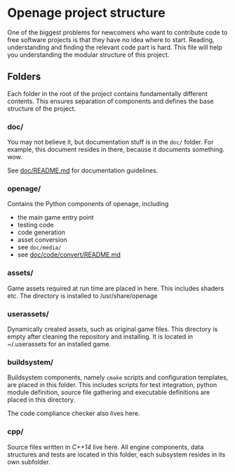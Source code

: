 # Openage project structure #

One of the biggest problems for newcomers who want to contribute code to free
software projects is that they have no idea where to start. Reading,
understanding and finding the relevant code part is hard. This file will help
you understanding the modular structure of this project.


## Folders ##

Each folder in the root of the project contains fundamentally different
contents. This ensures separation of components and defines the base structure
of the project.


### doc/ ###

You may not believe it, but documentation stuff is in the `doc/` folder. For
example, this document resides in there, because it documents something. wow.

See [doc/README.md](/doc/README.md) for documentation guidelines.


### openage/ ###

Contains the Python components of openage, including
 - the main game entry point
 - testing code
 - code generation
 - asset conversion
  - see `doc/media/`
  - see [doc/code/convert/README.md](/doc/code/convert/README.md)


### assets/ ###

Game assets required at run time are placed in here.
This includes shaders etc.
The directory is installed to /usr/share/openage


### userassets/ ###


Dynamically created assets, such as original game files.
This directory is empty after cleaning the repository and installing.
It is located in ~/.userassets for an installed game.


### buildsystem/ ###


Buildsystem components, namely `cmake` scripts and configuration templates,
are placed in this folder. This includes scripts for test integration, python
module definition, source file gathering and executable definitions are placed
in this directory.

The code compliance checker also lives here.


### cpp/ ###

Source files written in *C++14* live here.
All engine components, data structures and tests are located in this folder,
each subsystem resides in its own subfolder.
